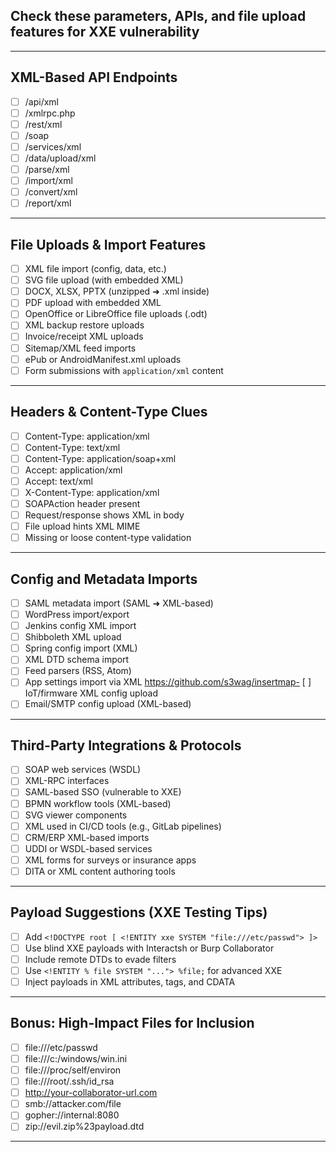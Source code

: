
## Check these parameters, APIs, and file upload features for XXE vulnerability

---

## XML-Based API Endpoints
- [ ] /api/xml
- [ ] /xmlrpc.php
- [ ] /rest/xml
- [ ] /soap
- [ ] /services/xml
- [ ] /data/upload/xml
- [ ] /parse/xml
- [ ] /import/xml
- [ ] /convert/xml
- [ ] /report/xml

---

## File Uploads & Import Features
- [ ] XML file import (config, data, etc.)
- [ ] SVG file upload (with embedded XML)
- [ ] DOCX, XLSX, PPTX (unzipped ➜ .xml inside)
- [ ] PDF upload with embedded XML
- [ ] OpenOffice or LibreOffice file uploads (.odt)
- [ ] XML backup restore uploads
- [ ] Invoice/receipt XML uploads
- [ ] Sitemap/XML feed imports
- [ ] ePub or AndroidManifest.xml uploads
- [ ] Form submissions with `application/xml` content

---

## Headers & Content-Type Clues 
- [ ] Content-Type: application/xml
- [ ] Content-Type: text/xml
- [ ] Content-Type: application/soap+xml
- [ ] Accept: application/xml
- [ ] Accept: text/xml
- [ ] X-Content-Type: application/xml
- [ ] SOAPAction header present
- [ ] Request/response shows XML in body
- [ ] File upload hints XML MIME
- [ ] Missing or loose content-type validation

---

## Config and Metadata Imports
- [ ] SAML metadata import (SAML ➜ XML-based)
- [ ] WordPress import/export
- [ ] Jenkins config XML import
- [ ] Shibboleth XML upload
- [ ] Spring config import (XML)
- [ ] XML DTD schema import
- [ ] Feed parsers (RSS, Atom)
- [ ] App settings import via XML
https://github.com/s3wag/insertmap- [ ] IoT/firmware XML config upload
- [ ] Email/SMTP config upload (XML-based)

---

## Third-Party Integrations & Protocols
- [ ] SOAP web services (WSDL)
- [ ] XML-RPC interfaces
- [ ] SAML-based SSO (vulnerable to XXE)
- [ ] BPMN workflow tools (XML-based)
- [ ] SVG viewer components
- [ ] XML used in CI/CD tools (e.g., GitLab pipelines)
- [ ] CRM/ERP XML-based imports
- [ ] UDDI or WSDL-based services
- [ ] XML forms for surveys or insurance apps
- [ ] DITA or XML content authoring tools

---

## Payload Suggestions (XXE Testing Tips)
- [ ] Add `<!DOCTYPE root [ <!ENTITY xxe SYSTEM "file:///etc/passwd"> ]>`
- [ ] Use blind XXE payloads with Interactsh or Burp Collaborator
- [ ] Include remote DTDs to evade filters
- [ ] Use `<!ENTITY % file SYSTEM "..."> %file;` for advanced XXE
- [ ] Inject payloads in XML attributes, tags, and CDATA

---

## Bonus: High-Impact Files for Inclusion
- [ ] file:///etc/passwd
- [ ] file:///c:/windows/win.ini
- [ ] file:///proc/self/environ
- [ ] file:///root/.ssh/id_rsa
- [ ] http://your-collaborator-url.com
- [ ] smb://attacker.com/file
- [ ] gopher://internal:8080
- [ ] zip://evil.zip%23payload.dtd

---
